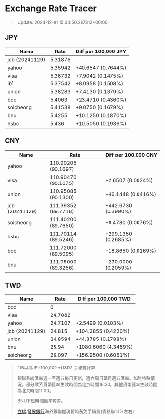 # Exchange Rate Tracer

> Update: 2024-12-01 15:34:50.267812+00:00

## JPY

| Name           |    Rate | Diff per 100,000 JPY   |
|----------------|---------|------------------------|
| jcb (20241129) | 5.31876 |                        |
| yahoo          | 5.35942 | +40.6547 (0.7644%)     |
| visa           | 5.36732 | +7.9042 (0.1475%)      |
| ib¹            | 5.37542 | +8.0958 (0.1508%)      |
| union          | 5.38283 | +7.4130 (0.1379%)      |
| boc            | 5.4063  | +23.4710 (0.4360%)     |
| soicheong      | 5.41538 | +9.0750 (0.1679%)      |
| bnu            | 5.4255  | +10.1250 (0.1870%)     |
| hsbc           | 5.436   | +10.5050 (0.1936%)     |

## CNY

| Name           | Rate                | Diff per 100,000 CNY   |
|----------------|---------------------|------------------------|
| yahoo          | 110.90205	(90.1697) |                        |
| visa           | 110.90470	(90.1675) | +2.6507 (0.0024%)      |
| union          | 110.95085	(90.1300) | +46.1448 (0.0416%)     |
| jcb (20241129) | 111.39352	(89.7718) | +442.6730 (0.3990%)    |
| soicheong      | 111.40200	(89.7650) | +8.4780 (0.0076%)      |
| hsbc           | 111.70114	(89.5246) | +299.1350 (0.2685%)    |
| boc            | 111.72000	(89.5095) | +18.8650 (0.0169%)     |
| bnu            | 111.95000	(89.3256) | +230.0000 (0.2059%)    |

## TWD

| Name           |    Rate | Diff per 100,000 TWD   |
|----------------|---------|------------------------|
| boc            |  0      |                        |
| visa           | 24.7082 |                        |
| yahoo          | 24.7107 | +2.5499 (0.0103%)      |
| jcb (20241129) | 24.815  | +104.2855 (0.4220%)    |
| union          | 24.8594 | +44.3785 (0.1788%)     |
| bnu            | 25.94   | +1080.6060 (4.3469%)   |
| soicheong      | 26.097  | +156.9500 (0.6051%)    |


> ¹ IB以每JPY100,000 +USD2 手續費計算
>
> 銀聯系統匯率週一至週五每日更新，週六周日延用週五匯率。如無特殊情況，部分歐系貨幣匯率生效時間為北京時間16:30，其他貨幣匯率生效時間為北京時間11:00。
>
> BNU下班時間匯率較差。
>
> [立橋](https://www.wlbank.com.mo/uploads/ueditor/file/20181211/1544536513900230.pdf)/[發展銀行](https://www.mdb.com.mo/Service_Charges_20230728.pdf)海外銀聯提現暫時豁免手續費(貴銀聯1.1%左右)

